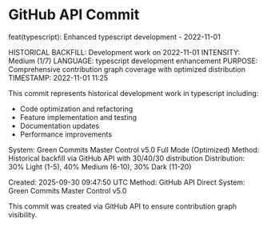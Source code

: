 # GitHub API Commit

feat(typescript): Enhanced typescript development - 2022-11-01

HISTORICAL BACKFILL: Development work on 2022-11-01
INTENSITY: Medium (1/7)
LANGUAGE: typescript development enhancement
PURPOSE: Comprehensive contribution graph coverage with optimized distribution
TIMESTAMP: 2022-11-01 11:25

This commit represents historical development work in typescript including:
- Code optimization and refactoring
- Feature implementation and testing
- Documentation updates
- Performance improvements

System: Green Commits Master Control v5.0 Full Mode (Optimized)
Method: Historical backfill via GitHub API with 30/40/30 distribution
Distribution: 30% Light (1-5), 40% Medium (6-10), 30% Dark (11-20)

Created: 2025-09-30 09:47:50 UTC
Method: GitHub API Direct
System: Green Commits Master Control v5.0

This commit was created via GitHub API to ensure contribution graph visibility.
